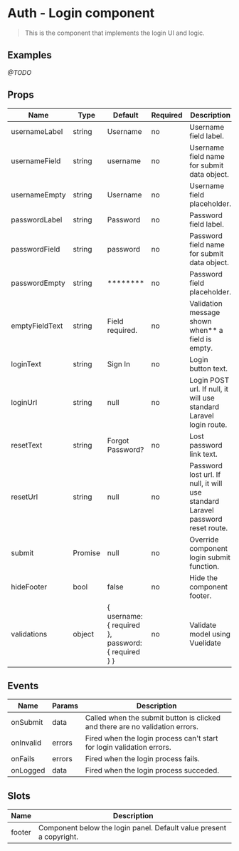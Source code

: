 # Auth - Login component

> This is the component that implements the login UI and logic. 

## Examples
*@TODO*

## Props
| Name | Type | Default | Required | Description |
|------|------|---------|----------|-------------|
| usernameLabel | string | Username | no | Username field label. |
| usernameField | string | username | no | Username field name for submit data object. |
| usernameEmpty | string | Username | no | Username field placeholder. |
| passwordLabel | string | Password | no | Password field label. |
| passwordField | string | password | no | Password field name for submit data object. |
| passwordEmpty | string | ******** | no | Password field placeholder. |
| emptyFieldText | string | Field required. | no | Validation message shown when** a field is empty. |
| loginText | string | Sign In | no | Login button text. |
| loginUrl | string | null | no | Login POST url. If null, it will use standard Laravel login route. |
| resetText | string | Forgot Password? | no | Lost password link text. |
| resetUrl | string | null | no | Password lost url. If null, it will use standard Laravel password reset route. |
| submit | Promise | null | no | Override component login submit function. |
| hideFooter | bool | false | no | Hide the component footer. |
| validations | object | { username: { required }, password: { required } } | no | Validate model using Vuelidate |

## Events
| Name | Params | Description |
|------|--------|-------------|
| onSubmit | data | Called when the submit button is clicked and there are no validation errors. |
| onInvalid | errors | Fired when the login process can't start for login validation errors. |
| onFails | errors | Fired when the login process fails. |
| onLogged | data | Fired when the login process succeded. |

## Slots
| Name | Description |
|------|-------------|
| footer | Component below the login panel. Default value present a copyright. |

